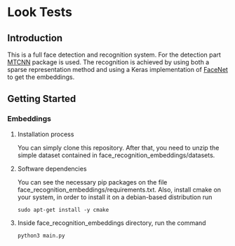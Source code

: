 # Look Tests

## Introduction 
This is a full face detection and recognition system. For the detection part [MTCNN](https://github.com/ipazc/mtcnn) package is used. The recognition is achieved by using both a sparse representation method and using a Keras implementation of [FaceNet](https://github.com/faustomorales/keras-facenet) to get the embeddings.

## Getting Started

### Embeddings
1.	Installation process
    
    You can simply clone this repository. After that, you need to unzip the simple dataset contained in face_recognition_embeddings/datasets.

2.	Software dependencies
    
    You can see the necessary pip packages on the file face_recognition_embeddings/requirements.txt. Also, install cmake on your system, in order to install it on a debian-based distribution run
    
        sudo apt-get install -y cmake

3.  Inside face_recognition_embeddings directory, run the command

        python3 main.py

